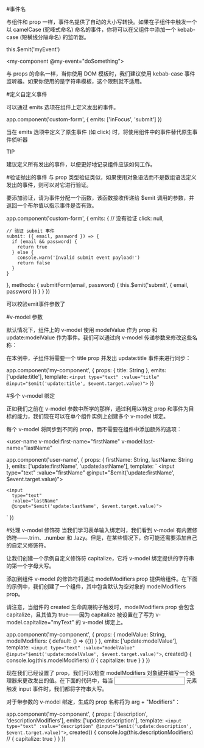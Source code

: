 #事件名

与组件和 prop 一样，事件名提供了自动的大小写转换。如果在子组件中触发一个以 camelCase (驼峰式命名) 命名的事件，你将可以在父组件中添加一个 kebab-case (短横线分隔命名) 的监听器。


this.$emit('myEvent')

<my-component @my-event="doSomething"></my-component>

与 props 的命名一样，当你使用 DOM 模板时，我们建议使用 kebab-case 事件监听器。如果你使用的是字符串模板，这个限制就不适用。

#定义自定义事件

可以通过 emits 选项在组件上定义发出的事件。

app.component('custom-form', {
  emits: ['inFocus', 'submit']
})

当在 emits 选项中定义了原生事件 (如 click) 时，将使用组件中的事件替代原生事件侦听器

TIP

建议定义所有发出的事件，以便更好地记录组件应该如何工作。

#验证抛出的事件
与 prop 类型验证类似，如果使用对象语法而不是数组语法定义发出的事件，则可以对它进行验证。

要添加验证，请为事件分配一个函数，该函数接收传递给 $emit 调用的参数，并返回一个布尔值以指示事件是否有效。

app.component('custom-form', {
  emits: {
    // 没有验证
    click: null,

    // 验证 submit 事件
    submit: ({ email, password }) => {
      if (email && password) {
        return true
      } else {
        console.warn('Invalid submit event payload!')
        return false
      }
    }
  },
  methods: {
    submitForm(email, password) {
      this.$emit('submit', { email, password })
    }
  }
})

可以校验emit事件参数了

#v-model 参数

默认情况下，组件上的 v-model 使用 modelValue 作为 prop 和 update:modelValue 作为事件。我们可以通过向 v-model 传递参数来修改这些名称：

<my-component v-model:title="bookTitle"></my-component>

在本例中，子组件将需要一个 title prop 并发出 update:title 事件来进行同步：

app.component('my-component', {
  props: {
    title: String
  },
  emits: ['update:title'],
  template: `
    <input
      type="text"
      :value="title"
      @input="$emit('update:title', $event.target.value)">
  `
})

#多个 v-model 绑定

正如我们之前在 v-model 参数中所学的那样，通过利用以特定 prop 和事件为目标的能力，我们现在可以在单个组件实例上创建多个 v-model 绑定。

每个 v-model 将同步到不同的 prop，而不需要在组件中添加额外的选项：

<user-name
  v-model:first-name="firstName"
  v-model:last-name="lastName"
></user-name>

app.component('user-name', {
  props: {
    firstName: String,
    lastName: String
  },
  emits: ['update:firstName', 'update:lastName'],
  template: `
    <input 
      type="text"
      :value="firstName"
      @input="$emit('update:firstName', $event.target.value)">

    <input
      type="text"
      :value="lastName"
      @input="$emit('update:lastName', $event.target.value)">
  `
})

#处理 v-model 修饰符
当我们学习表单输入绑定时，我们看到 v-model 有内置修饰符——.trim、.number 和 .lazy。但是，在某些情况下，你可能还需要添加自己的自定义修饰符。

让我们创建一个示例自定义修饰符 capitalize，它将 v-model 绑定提供的字符串的第一个字母大写。

添加到组件 v-model 的修饰符将通过 modelModifiers prop 提供给组件。在下面的示例中，我们创建了一个组件，其中包含默认为空对象的 modelModifiers prop。

请注意，当组件的 created 生命周期钩子触发时，modelModifiers prop 会包含 capitalize，且其值为 true——因为 capitalize 被设置在了写为 v-model.capitalize="myText" 的 v-model 绑定上。

<my-component v-model.capitalize="myText"></my-component>

app.component('my-component', {
  props: {
    modelValue: String,
    modelModifiers: {
      default: () => ({})
    }
  },
  emits: ['update:modelValue'],
  template: `
    <input type="text"
      :value="modelValue"
      @input="$emit('update:modelValue', $event.target.value)">
  `,
  created() {
    console.log(this.modelModifiers) // { capitalize: true }
  }
})

现在我们已经设置了 prop，我们可以检查 modelModifiers 对象键并编写一个处理器来更改发出的值。在下面的代码中，每当 <input/> 元素触发 input 事件时，我们都将字符串大写。

对于带参数的 v-model 绑定，生成的 prop 名称将为 arg + "Modifiers"：

<my-component v-model:description.capitalize="myText"></my-component>

app.component('my-component', {
  props: ['description', 'descriptionModifiers'],
  emits: ['update:description'],
  template: `
    <input type="text"
      :value="description"
      @input="$emit('update:description', $event.target.value)">
  `,
  created() {
    console.log(this.descriptionModifiers) // { capitalize: true }
  }
})